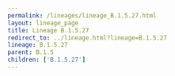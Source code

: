```yaml
---
permalink: /lineages/lineage_B.1.5.27.html
layout: lineage_page
title: Lineage B.1.5.27
redirect_to: ../lineage.html?lineage=B.1.5.27
lineage: B.1.5.27
parent: B.1.5
children: ['B.1.5.27']
---
```

